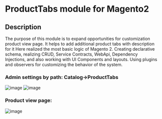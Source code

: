 # ProductTabs module for Magento2

## Description
The purpose of this module is to expand opportunities for customization product view page. It helps to add additional product tabs with description for it 
Here realized the most basic logic of Magento 2. Creating declarative schema, realizing CRUD, Service Contracts, WebApi, Dependency Injections, and also
working with UI Components and layouts. Using plugins and observers for customizing the behavior of the system.

### Admin settings by path: Catalog->ProductTabs
![image](https://user-images.githubusercontent.com/91790934/234259837-abda59d3-eb3a-4fdf-adec-4e3a9b29d405.png)
![image](https://user-images.githubusercontent.com/91790934/234259959-3749e50c-4ed1-4816-985d-d9e19640f8e4.png)

### Product view page:
![image](https://user-images.githubusercontent.com/91790934/234260118-8c8b74dc-5b97-40f5-9fdf-dcc52bd5bb45.png)
